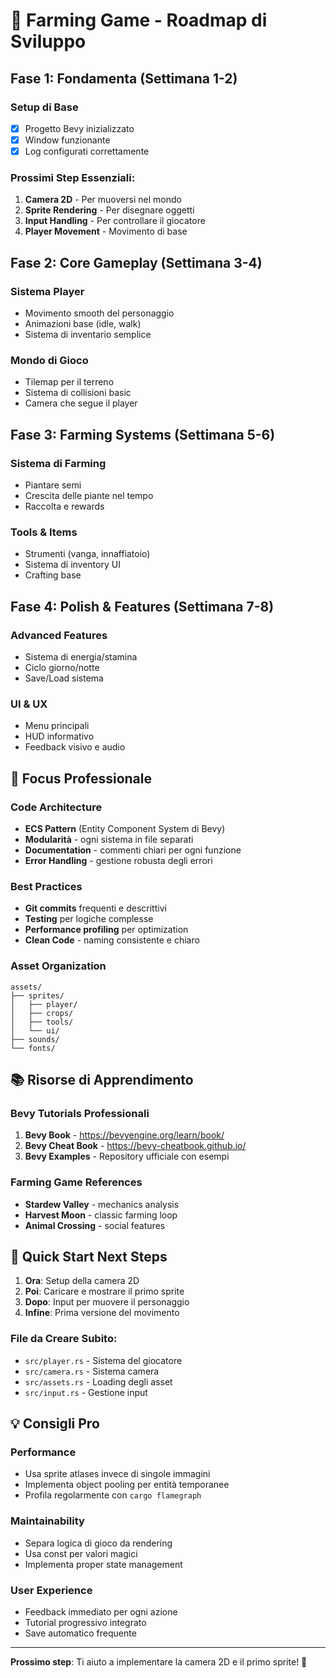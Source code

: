# 🌾 Farming Game - Roadmap di Sviluppo

## Fase 1: Fondamenta (Settimana 1-2)

### Setup di Base

* [X]  Progetto Bevy inizializzato
* [X]  Window funzionante
* [X]  Log configurati correttamente

### Prossimi Step Essenziali:

1. **Camera 2D** - Per muoversi nel mondo
2. **Sprite Rendering** - Per disegnare oggetti
3. **Input Handling** - Per controllare il giocatore
4. **Player Movement** - Movimento di base

## Fase 2: Core Gameplay (Settimana 3-4)

### Sistema Player

* Movimento smooth del personaggio
* Animazioni base (idle, walk)
* Sistema di inventario semplice

### Mondo di Gioco

* Tilemap per il terreno
* Sistema di collisioni basic
* Camera che segue il player

## Fase 3: Farming Systems (Settimana 5-6)

### Sistema di Farming

* Piantare semi
* Crescita delle piante nel tempo
* Raccolta e rewards

### Tools & Items

* Strumenti (vanga, innaffiatoio)
* Sistema di inventory UI
* Crafting base

## Fase 4: Polish & Features (Settimana 7-8)

### Advanced Features

* Sistema di energia/stamina
* Ciclo giorno/notte
* Save/Load sistema

### UI & UX

* Menu principali
* HUD informativo
* Feedback visivo e audio

## 🎯 Focus Professionale

### Code Architecture

* **ECS Pattern** (Entity Component System di Bevy)
* **Modularità** - ogni sistema in file separati
* **Documentation** - commenti chiari per ogni funzione
* **Error Handling** - gestione robusta degli errori

### Best Practices

* **Git commits** frequenti e descrittivi
* **Testing** per logiche complesse
* **Performance profiling** per optimization
* **Clean Code** - naming consistente e chiaro

### Asset Organization

```
assets/
├── sprites/
│   ├── player/
│   ├── crops/
│   ├── tools/
│   └── ui/
├── sounds/
└── fonts/
```

## 📚 Risorse di Apprendimento

### Bevy Tutorials Professionali

1. **Bevy Book** - https://bevyengine.org/learn/book/
2. **Bevy Cheat Book** - https://bevy-cheatbook.github.io/
3. **Bevy Examples** - Repository ufficiale con esempi

### Farming Game References

* **Stardew Valley** - mechanics analysis
* **Harvest Moon** - classic farming loop
* **Animal Crossing** - social features

## 🚀 Quick Start Next Steps

1. **Ora**: Setup della camera 2D
2. **Poi**: Caricare e mostrare il primo sprite
3. **Dopo**: Input per muovere il personaggio
4. **Infine**: Prima versione del movimento

### File da Creare Subito:

* `src/player.rs` - Sistema del giocatore
* `src/camera.rs` - Sistema camera
* `src/assets.rs` - Loading degli asset
* `src/input.rs` - Gestione input

## 💡 Consigli Pro

### Performance

* Usa sprite atlases invece di singole immagini
* Implementa object pooling per entità temporanee
* Profila regolarmente con `cargo flamegraph`

### Maintainability

* Separa logica di gioco da rendering
* Usa const per valori magici
* Implementa proper state management

### User Experience

* Feedback immediato per ogni azione
* Tutorial progressivo integrato
* Save automatico frequente

---

**Prossimo step**: Ti aiuto a implementare la camera 2D e il primo sprite! 🎯

